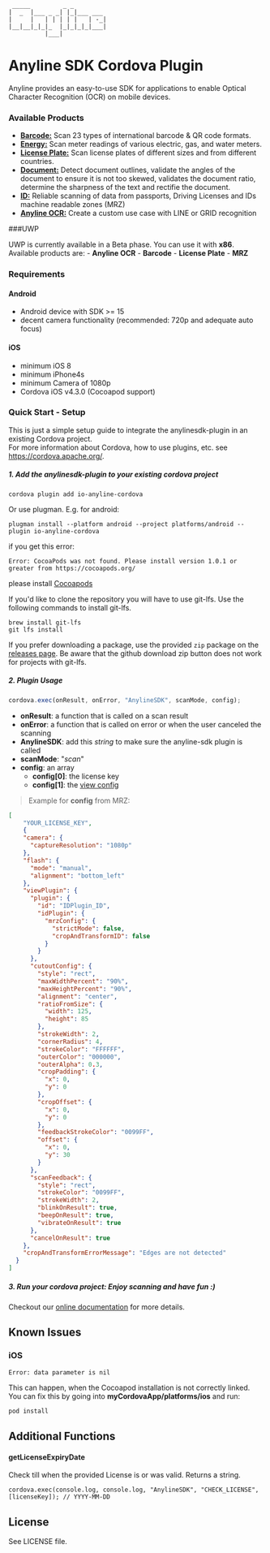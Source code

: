 	 _____         _ _         
	|  _  |___ _ _| |_|___ ___ 
	|     |   | | | | |   | -_|
	|__|__|_|_|_  |_|_|_|_|___|
	          |___|            
              
# Anyline SDK Cordova Plugin 

Anyline provides an easy-to-use SDK for applications to enable Optical Character Recognition (OCR) on mobile devices.

### Available Products
- [**Barcode:**](https://documentation.anyline.com/toc/products/barcode/index.html)  Scan 23 types of international barcode & QR code formats.
- [**Energy:**](https://documentation.anyline.com/toc/products/meter/index.html) Scan meter readings of various electric, gas, and water meters.
- [**License Plate:**](https://documentation.anyline.com/toc/products/license_plate/index.html)  Scan license plates of different sizes and from different countries.
- [**Document:**](https://documentation.anyline.com/toc/products/document/index.html) Detect document outlines, validate the angles of the document to ensure it is not too skewed, validates the document ratio, determine the sharpness of the text and rectifie the document.
- [**ID:**](https://documentation.anyline.com/toc/products/id/index.html)  Reliable scanning of data from passports, Driving Licenses and IDs machine readable zones (MRZ)
- [**Anyline OCR:**](https://documentation.anyline.com/toc/products/anyline_ocr/index.html) Create a custom use case with LINE or GRID recognition

###UWP

UWP is currently available in a Beta phase. You can use it with <b>x86</b>.
Available products are: 
    - <b>Anyline OCR</b>
    - <b>Barcode</b>
    - <b>License Plate</b>
    - <b>MRZ</b>

### Requirements

#### Android
- Android device with SDK >= 15
- decent camera functionality (recommended: 720p and adequate auto focus)

#### iOS
- minimum iOS 8
- minimum iPhone4s
- minimum Camera of 1080p
- Cordova iOS v4.3.0 (Cocoapod support)


### Quick Start - Setup
This is just a simple setup guide to integrate the anylinesdk-plugin in an existing Cordova project.<br/>
For more information about Cordova, how to use plugins, etc. see <a target="_blank" href="https://cordova.apache.org/">https://cordova.apache.org/</a>.

##### 1. Add the anylinesdk-plugin to your existing cordova project
```
cordova plugin add io-anyline-cordova
```

Or use plugman. E.g. for android:  

```
plugman install --platform android --project platforms/android --plugin io-anyline-cordova
```

if you get this error:

```
Error: CocoaPods was not found. Please install version 1.0.1 or greater from https://cocoapods.org/
```
please install [Cocoapods](https://guides.cocoapods.org/using/getting-started.html)

If you'd like to clone the repository you will have to use git-lfs. Use the following commands to install git-lfs.
```
brew install git-lfs
git lfs install
```
If you prefer downloading a package, use the provided `zip` package on the [releases page](https://github.com/Anyline/anyline-ocr-cordova-module/releases). Be aware that the github download zip button does not work for projects with git-lfs.

##### 2. Plugin Usage

```javaScript
cordova.exec(onResult, onError, "AnylineSDK", scanMode, config);
```

- <b>onResult</b>: a function that is called on a scan result
- <b>onError</b>: a function that is called on error or when the user canceled the scanning
- <b>AnylineSDK</b>: add this *string* to make sure the anyline-sdk plugin is called
- <b>scanMode</b>: "<i>scan</i>"
- <b>config</b>: an array
    * <b>config[0]</b>: the license key
    * <b>config[1]</b>: the [view config](https://documentation.anyline.com/toc/view_configuration/)

> Example for **config** from MRZ:

```json
[
    "YOUR_LICENSE_KEY",
    {
    "camera": {
      "captureResolution": "1080p"
    },
    "flash": {
      "mode": "manual",
      "alignment": "bottom_left"
    },
    "viewPlugin": {
      "plugin": {
        "id": "IDPlugin_ID",
        "idPlugin": {
          "mrzConfig": {
            "strictMode": false,
            "cropAndTransformID": false
          }
        }
      },
      "cutoutConfig": {
        "style": "rect",
        "maxWidthPercent": "90%",
        "maxHeightPercent": "90%",
        "alignment": "center",
        "ratioFromSize": {
          "width": 125,
          "height": 85
        },
        "strokeWidth": 2,
        "cornerRadius": 4,
        "strokeColor": "FFFFFF",
        "outerColor": "000000",
        "outerAlpha": 0.3,
        "cropPadding": {
          "x": 0,
          "y": 0
        },
        "cropOffset": {
          "x": 0,
          "y": 0
        },
        "feedbackStrokeColor": "0099FF",
        "offset": {
          "x": 0,
          "y": 30
        }
      },
      "scanFeedback": {
        "style": "rect",
        "strokeColor": "0099FF",
        "strokeWidth": 2,
        "blinkOnResult": true,
        "beepOnResult": true,
        "vibrateOnResult": true
      },
      "cancelOnResult": true
    },
    "cropAndTransformErrorMessage": "Edges are not detected"
  }
]
```


##### 3. Run your cordova project: Enjoy scanning and have fun :)

Checkout our <a href="https://documentation.anyline.com/">online documentation</a>  for more details.

## Known Issues

### iOS
```
Error: data parameter is nil
```
This can happen, when the Cocoapod installation is not correctly linked. You can fix this by going into
**myCordovaApp/platforms/ios** and run:

``` bash
pod install
```

## Additional Functions

#### getLicenseExpiryDate
Check till when the provided License is or was valid. Returns a string.
```
cordova.exec(console.log, console.log, "AnylineSDK", "CHECK_LICENSE", [licenseKey]); // YYYY-MM-DD
```

## License

See LICENSE file.
